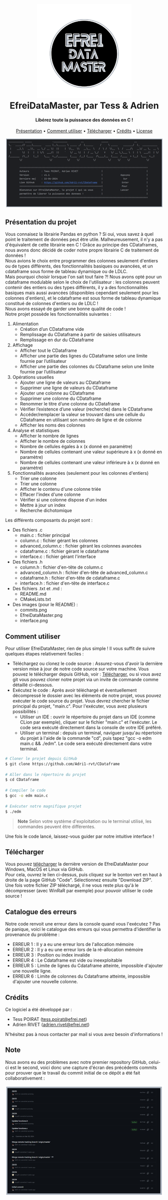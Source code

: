 <!-- Bonjour ! Nous avons choisi de rédiger notre fichier README en format Markdown (.md). Par consèquent, il sera plus simple et plus beau à visualiser depuis GitHub ou depuis un IDE tel CLion. Bonne lecture ! -->
<!-- Lien vers notre GitHub : https://github.com/Adri1-rvt/EfreiDataMaster -->

<h1 align="center">
  <br>
  <a href="http://www.amitmerchant.com/electron-markdownify"><img src="EfreiDataMaster.png" alt="Markdownify" width="300"></a>
  <br>
  EfreiDataMaster, par Tess & Adrien
  <br>
</h1>

<h4 align="center">Libérez toute la puissance des données en C !</h4>

<p align="center">
  <a href="#Présentation-du-projet">Présentation</a> •
  <a href="#Comment-utiliser">Comment utiliser</a> •
  <a href="#Télécharger">Télécharger</a> •
  <a href="#crédits">Crédits</a> •
  <a href="#license">License</a>
</p>

![screen](interface.png)

## Présentation du projet

Vous connaisez la librairie Pandas en python ? Si oui, vous savez à quel point le traitement de données peut être utile. Malheureusement, il n'y a pas d'équivalent de cette librairie een C ! Grâce au principe des CDataframes, nous avons donc décidé de coder notre propre librairie C de traitement de données !<br>
Nous avions le choix entre programmer des colonnes seulement d'entiers ou de types différents, des fonctionnalités basiques ou avancées, et un cdataframe sous forme de tableau dynamique ou de LDLC. 
<br>Mais pourquoi choisir lorsque l'on sait tout faire ?! Nous avons opté pour un cdataframe modulable selon le choix de l'utilisateur : les colonnes peuvent contenir des entiers ou des types différents, il y a des fonctionnalités basiques mais aussi avancées (disponibles cependant seulement pour les colonnes d'entiers), et le cdataframe est sous forme de tableau dynamique constitué de colonnes d'entiers ou de LDLC ! 
<br>Nous avons essayé de garder une bonne qualité de code ! <br> 
Notre projet possède les fonctionnalités suivantes :
1. Alimentation
   - Création d’un CDataframe vide
   - Remplissage du CDataframe à partir de saisies utilisateurs
   - Remplissage en dur du CDataframe
2. Affichage
   - Afficher tout le CDataframe
   - Afficher une partie des lignes du CDataframe selon une limite fournie par l’utilisateur
   - Afficher une partie des colonnes du CDataframe selon une limite fournie par l’utilisateur
3. Opérations usuelles
   - Ajouter une ligne de valeurs au CDataframe
   - Supprimer une ligne de valeurs du CDataframe
   - Ajouter une colonne au CDataframe
   - Supprimer une colonne du CDataframe
   - Renommer le titre d’une colonne du CDataframe
   - Vérifier l’existence d’une valeur (recherche) dans le CDataframe
   - Accéder/remplacer la valeur se trouvant dans une cellule du CDataframe en utilisant son numéro de ligne et de colonne
   - Afficher les noms des colonnes
4. Analyse et statistiques
   - Afficher le nombre de lignes
   - Afficher le nombre de colonnes
   - Nombre de cellules égales à x (x donné en paramètre)
   - Nombre de cellules contenant une valeur supérieure à x (x donné en paramètre)
   - Nombre de cellules contenant une valeur inférieure à x (x donné en paramètre)
5. Fonctionnalités avancées (seulement pour les colonnes d'entiers)
   - Trier une colonne
   - Trier une colonne
   - Afficher le contenu d'une colonne triée
   - Effacer l'index d'une colonne
   - Vérifier si une colonne dispose d'un index
   - Mettre à jour un index
   - Recherche dichotomique
   
Les différents composants du projet sont :
- Des fichiers .c
   - main.c : fichier principal
   - column.c : fichier gérant les colonnes
   - advanced_column.c : fichier gérant les colonnes avancées
   - cdataframe.c : fichier gérant le cdataframe
   - interface.c : fichier gérant l'interface
- Des fichiers .h
  - column.h : fichier d'en-tête de column.c
  - advanced_column.h : fichier d'en-tête de advanced_column.c
  - cdataframe.h : fichier d'en-tête de cdataframe.c
  - interface.h : fichier d'en-tête de interface.c
- Des fichiers .txt et .md :
  - README.md 
  - CMakeLists.txt
- Des images (pour le README) :
  - commits.png
  - EfreiDataMaster.png
  - interface.png

## Comment utiliser

Pour utiliser EfreiDataMaster, rien de plus simple ! Il vous suffit de suivre quelques étapes relativement faciles :
- Téléchargez ou clonez le code source : Assurez-vous d'avoir la dernière version mise à jour de notre code source sur votre machine. Vous pouvez le télécharger depuis GitHub, voir : <a href="#télécharger">Télécharger</a>, ou si vous avez git vous pouvez cloner notre projet via un invite de commande comme détaillé ci-dessous.
- Exécutez le code : Après avoir téléchargé et éventuellement décompressé le dossier avec les éléments de notre projet, vous pouvez exécuter le code source du projet. Vous devrez chercher le fichier principal du projet, "main.c". Pour l'exécuter, vous avez plusieurs possibilités :
    - Utiliser un IDE : ouvrir le répertoire du projet dans un IDE (comme CLion par exemple), cliquer sur le fichier "main.c" et l'exécuter. Le code sera exécuté directement dans la console de votre IDE préféré.
    - Utiliser un terminal : depuis un terminal, naviguer jusqu'au répertoire du projet à l'aide de la commande "cd", puis tapez "gcc -o edm main.c && ./edm". Le code sera exécuté directement dans votre terminal.


```bash
# Cloner le projet depuis GitHub
$ git clone https://github.com/Adri1-rvt/CDataframe

# Aller dans le répertoire du projet
$ cd CDataframe

# Compiler le code
$ gcc -o edm main.c

# Exécuter notre magnifique projet
$ ./edm
```

> **Note**
> Selon votre système d'exploitation ou le terminal utilisé, les commandes peuvent être différentes.

Une fois le code lancé, laissez-vous guider par notre intuitive interface !

## Télécharger

Vous pouvez [télécharger](https://github.com/Adri1-rvt/EfreiDataMaster) la dernière version de EfreiDataMaster pour Windows, MacOS et Linux via GitHub.
<br>Pour cela, ouvrez le lien ci-dessus, puis cliquez sur le bonton vert en haut à droite de la page GitHub "Code".
Sélectionnez ensuite "Download ZIP".
<br>Une fois votre fichier ZIP téléchargé, il ne vous reste plus qu'à le décompresser (avec WinRaR par exemple) pour pouvoir utiliser le code source !

## Catalogue des erreurs

Notre code renvoit une erreur dans la console quand vous l'exécutez ? Pas de panique, voici le catalogue des erreurs qui vous permettra d'identifier la provenance du problème :
- ERREUR 1 : Il y a eu une erreur lors de l'allocation mémoire
- ERREUR 2 : Il y a eu une erreur lors de la ré-allocation mémoire
- ERREUR 3 : Position ou index invalide
- ERREUR 4 : Le Cdataframe est vide ou ineexploitable
- ERREUR 5 : Limite de lignes du Cdataframe atteinte, impossible d'ajouter une nouvelle ligne.
- ERREUR 6 : Limite de colonnes du Cdataframe atteinte, impossible d'ajouter une nouvelle colonne.

## Crédits

Ce logiciel a été développé par :

- Tess POIRAT (tess.poirat@efrei.net)
- Adrien RIVET (adrien.rivet@efrei.net)

N'hésitez pas à nous contacter par mail si vous avez besoin d'informations !

## Note

Nous avons eu des problèmes avec notre premier repository GitHub, celui-ci est le second, voici donc une capture d'écran des précédents commits pour prouver que le travail du commit initial de ce dépôt a été fait collaborativement :

![screen](commits.png)